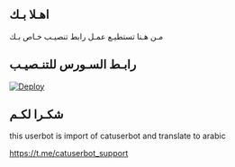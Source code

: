 ## اهـلا بـك
مـن هـنا تستطيـع عمـل رابط تنصيـب خـاص بـك

## رابـط السـورس للتنـصيـب

[![Deploy](https://www.herokucdn.com/deploy/button.svg)](https://heroku.com/deploy?template=https://github.com/hooosam887/jmthon)

## شكـرا لكـم 


this userbot is import of catuserbot and translate to arabic

https://t.me/catuserbot_support
